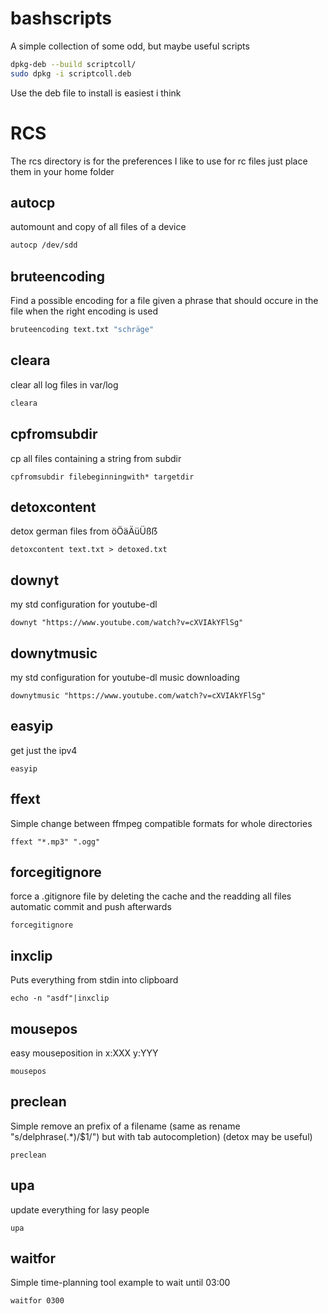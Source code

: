 # bashscripts
A simple collection of some odd, but maybe useful scripts

```bash
dpkg-deb --build scriptcoll/
sudo dpkg -i scriptcoll.deb
```
Use the deb file to install is easiest i think

# RCS
The rcs directory is for the preferences I like to use for rc files just place them in your home folder

## autocp
automount and copy of all files of a device
```bash
autocp /dev/sdd
```
## bruteencoding
Find a possible encoding for a file given a phrase that should occure in the file when the right encoding is used
```bash
bruteencoding text.txt "schräge"
```
## cleara
clear all log files in var/log
```bash
cleara
```
## cpfromsubdir
cp all files containing a string from subdir
```
cpfromsubdir filebeginningwith* targetdir 
```
## detoxcontent
detox german files from öÖäÄüÜßẞ
```
detoxcontent text.txt > detoxed.txt
```
## downyt
my std configuration for youtube-dl
```
downyt "https://www.youtube.com/watch?v=cXVIAkYFlSg"
```
## downytmusic
my std configuration for youtube-dl music downloading
```
downytmusic "https://www.youtube.com/watch?v=cXVIAkYFlSg"
```
## easyip
get just the ipv4
```
easyip
```
## ffext
Simple change between ffmpeg compatible formats for whole directories
```
ffext "*.mp3" ".ogg"
```
## forcegitignore
force a .gitignore file by deleting the cache and the readding all files
automatic commit and push afterwards
```
forcegitignore
```
## inxclip
Puts everything from stdin into clipboard
```
echo -n "asdf"|inxclip
```
## mousepos
easy mouseposition in x:XXX y:YYY
```
mousepos
```
## preclean
Simple remove an prefix of a filename (same as rename "s/delphrase(.*)/$1/") but with tab autocompletion) (detox may be useful)
```
preclean
```
## upa
update everything for lasy people
```
upa
```
## waitfor
Simple time-planning tool example to wait until 03:00
```
waitfor 0300
```
